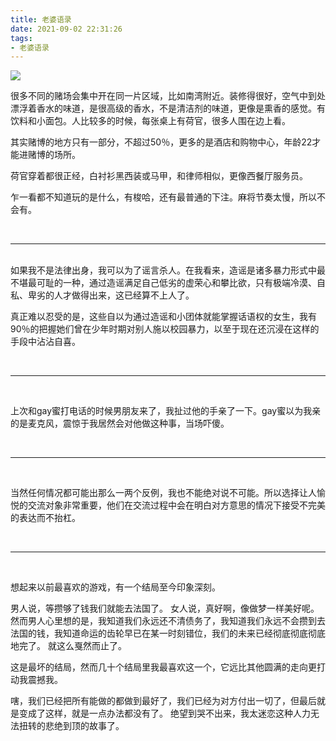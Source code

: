 ```yaml
---
title: 老婆语录
date: 2021-09-02 22:31:26
tags:
- 老婆语录
---
```


![](../jiajiaganwu/perfume.jpg)

很多不同的赌场会集中开在同一片区域，比如南湾附近。装修得很好，空气中到处漂浮着香水的味道，是很高级的香水，不是清洁剂的味道，更像是熏香的感觉。有饮料和小面包。人比较多的时候，每张桌上有荷官，很多人围在边上看。

其实赌博的地方只有一部分，不超过50％，更多的是酒店和购物中心，年龄22才能进赌博的场所。

荷官穿着都很正经，白衬衫黑西装或马甲，和律师相似，更像西餐厅服务员。

乍一看都不知道玩的是什么，有梭哈，还有最普通的下注。麻将节奏太慢，所以不会有。
     
<br /> 
<hr />
<br /> 
如果我不是法律出身，我可以为了谣言杀人。在我看来，造谣是诸多暴力形式中最不堪最可耻的一种，通过造谣满足自己低劣的虚荣心和攀比欲，只有极端冷漠、自私、卑劣的人才做得出来，这已经算不上人了。

真正难以忍受的是，这些自以为通过造谣和小团体就能掌握话语权的女生，我有90％的把握她们曾在少年时期对别人施以校园暴力，以至于现在还沉浸在这样的手段中沾沾自喜。


<br />
<hr />
<br />


上次和gay蜜打电话的时候男朋友来了，我扯过他的手亲了一下。gay蜜以为我亲的是麦克风，震惊于我居然会对他做这种事，当场吓傻。


<br />
<hr />
<br />


当然任何情况都可能出那么一两个反例，我也不能绝对说不可能。所以选择让人愉悦的交流对象非常重要，他们在交流过程中会在明白对方意思的情况下接受不完美的表达而不抬杠。


<br />
<hr />
<br />


想起来以前最喜欢的游戏，有一个结局至今印象深刻。
   
男人说，等攒够了钱我们就能去法国了。
女人说，真好啊，像做梦一样美好呢。
然而男人心里想的是，我知道我们永远还不清债务了，我知道我们永远不会攒到去法国的钱，我知道命运的齿轮早已在某一时刻错位，我们的未来已经彻底彻底彻底地完了。
就这么戛然而止了。
    
这是最坏的结局，然而几十个结局里我最喜欢这一个，它远比其他圆满的走向更打动我震撼我。
   
嗐，我们已经把所有能做的都做到最好了，我们已经为对方付出一切了，但最后就是变成了这样，就是一点办法都没有了。
绝望到哭不出来，我太迷恋这种人力无法扭转的悲绝到顶的故事了。
